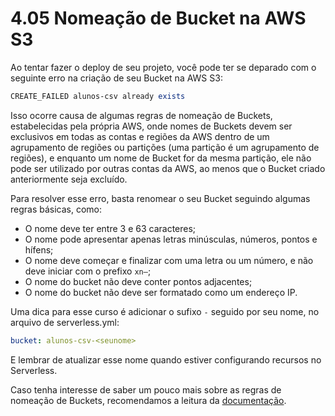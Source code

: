 # 4.05 Nomeação de Bucket na AWS S3

Ao tentar fazer o deploy de seu projeto, você pode ter se deparado com o seguinte erro na criação de seu Bucket na AWS S3:

```perl
CREATE_FAILED alunos-csv already exists
```

Isso ocorre causa de algumas regras de nomeação de Buckets, estabelecidas pela própria AWS, onde nomes de Buckets devem ser exclusivos em todas as contas e regiões da AWS dentro de um agrupamento de regiões ou partições (uma partição é um agrupamento de regiões), e enquanto um nome de Bucket for da mesma partição, ele não pode ser utilizado por outras contas da AWS, ao menos que o Bucket criado anteriormente seja excluído.

Para resolver esse erro, basta renomear o seu Bucket seguindo algumas regras básicas, como:

- O nome deve ter entre 3 e 63 caracteres;
- O nome pode apresentar apenas letras minúsculas, números, pontos e hífens;
- O nome deve começar e finalizar com uma letra ou um número, e não deve iniciar com o prefixo `xn–`;
- O nome do bucket não deve conter pontos adjacentes;
- O nome do bucket não deve ser formatado como um endereço IP.

Uma dica para esse curso é adicionar o sufixo `-` seguido por seu nome, no arquivo de serverless.yml:

```yml
bucket: alunos-csv-<seunome>
```

E lembrar de atualizar esse nome quando estiver configurando recursos no Serverless.

Caso tenha interesse de saber um pouco mais sobre as regras de nomeação de Buckets, recomendamos a leitura da [documentação](https://docs.aws.amazon.com/pt_br/AmazonS3/latest/userguide/bucketnamingrules.html).